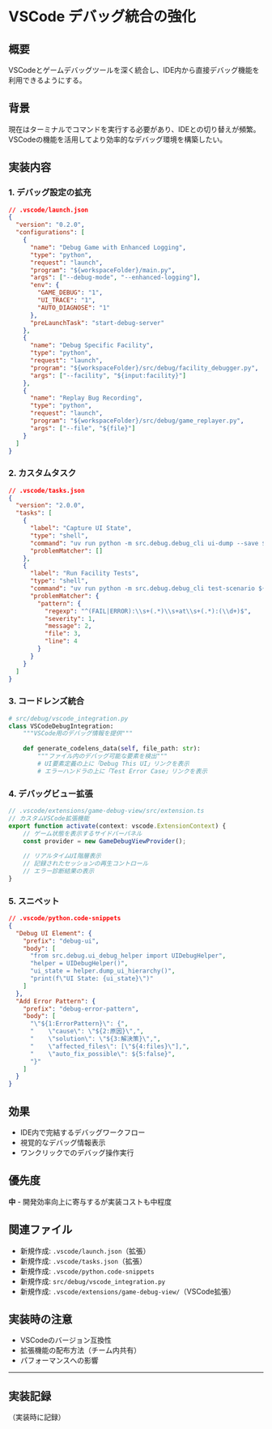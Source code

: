 # VSCode デバッグ統合の強化

## 概要

VSCodeとゲームデバッグツールを深く統合し、IDE内から直接デバッグ機能を利用できるようにする。

## 背景

現在はターミナルでコマンドを実行する必要があり、IDEとの切り替えが頻繁。VSCodeの機能を活用してより効率的なデバッグ環境を構築したい。

## 実装内容

### 1. デバッグ設定の拡充

```json
// .vscode/launch.json
{
  "version": "0.2.0",
  "configurations": [
    {
      "name": "Debug Game with Enhanced Logging",
      "type": "python",
      "request": "launch",
      "program": "${workspaceFolder}/main.py",
      "args": ["--debug-mode", "--enhanced-logging"],
      "env": {
        "GAME_DEBUG": "1",
        "UI_TRACE": "1",
        "AUTO_DIAGNOSE": "1"
      },
      "preLaunchTask": "start-debug-server"
    },
    {
      "name": "Debug Specific Facility",
      "type": "python",
      "request": "launch",
      "program": "${workspaceFolder}/src/debug/facility_debugger.py",
      "args": ["--facility", "${input:facility}"]
    },
    {
      "name": "Replay Bug Recording",
      "type": "python",
      "request": "launch",
      "program": "${workspaceFolder}/src/debug/game_replayer.py",
      "args": ["--file", "${file}"]
    }
  ]
}
```

### 2. カスタムタスク

```json
// .vscode/tasks.json
{
  "version": "2.0.0",
  "tasks": [
    {
      "label": "Capture UI State",
      "type": "shell",
      "command": "uv run python -m src.debug.debug_cli ui-dump --save ${workspaceFolder}/.vscode/ui_state_${timestamp}.json",
      "problemMatcher": []
    },
    {
      "label": "Run Facility Tests",
      "type": "shell",
      "command": "uv run python -m src.debug.debug_cli test-scenario ${input:scenario}",
      "problemMatcher": {
        "pattern": {
          "regexp": "^(FAIL|ERROR):\\s+(.*)\\s+at\\s+(.*):(\\d+)$",
          "severity": 1,
          "message": 2,
          "file": 3,
          "line": 4
        }
      }
    }
  ]
}
```

### 3. コードレンズ統合

```python
# src/debug/vscode_integration.py
class VSCodeDebugIntegration:
    """VSCode用のデバッグ情報を提供"""
    
    def generate_codelens_data(self, file_path: str):
        """ファイル内のデバッグ可能な要素を検出"""
        # UI要素定義の上に「Debug This UI」リンクを表示
        # エラーハンドラの上に「Test Error Case」リンクを表示
```

### 4. デバッグビュー拡張

```typescript
// .vscode/extensions/game-debug-view/src/extension.ts
// カスタムVSCode拡張機能
export function activate(context: vscode.ExtensionContext) {
    // ゲーム状態を表示するサイドバーパネル
    const provider = new GameDebugViewProvider();
    
    // リアルタイムUI階層表示
    // 記録されたセッションの再生コントロール
    // エラー診断結果の表示
}
```

### 5. スニペット

```json
// .vscode/python.code-snippets
{
  "Debug UI Element": {
    "prefix": "debug-ui",
    "body": [
      "from src.debug.ui_debug_helper import UIDebugHelper",
      "helper = UIDebugHelper()",
      "ui_state = helper.dump_ui_hierarchy()",
      "print(f\"UI State: {ui_state}\")"
    ]
  },
  "Add Error Pattern": {
    "prefix": "debug-error-pattern",
    "body": [
      "\"${1:ErrorPattern}\": {",
      "    \"cause\": \"${2:原因}\",",
      "    \"solution\": \"${3:解決策}\",",
      "    \"affected_files\": [\"${4:files}\"],",
      "    \"auto_fix_possible\": ${5:false}",
      "}"
    ]
  }
}
```

## 効果

- IDE内で完結するデバッグワークフロー
- 視覚的なデバッグ情報表示
- ワンクリックでのデバッグ操作実行

## 優先度

**中** - 開発効率向上に寄与するが実装コストも中程度

## 関連ファイル

- 新規作成: `.vscode/launch.json`（拡張）
- 新規作成: `.vscode/tasks.json`（拡張）
- 新規作成: `.vscode/python.code-snippets`
- 新規作成: `src/debug/vscode_integration.py`
- 新規作成: `.vscode/extensions/game-debug-view/`（VSCode拡張）

## 実装時の注意

- VSCodeのバージョン互換性
- 拡張機能の配布方法（チーム内共有）
- パフォーマンスへの影響

---

## 実装記録

（実装時に記録）